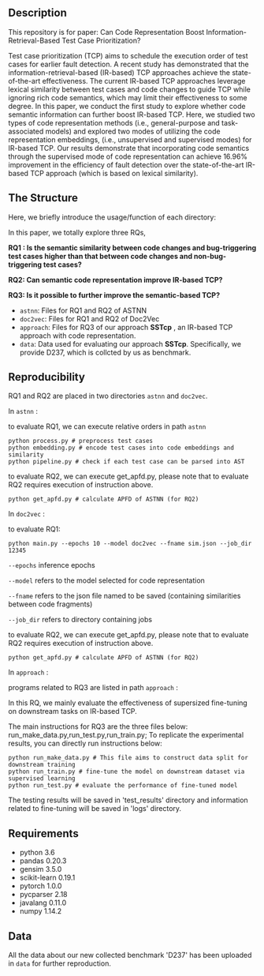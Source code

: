 ## Description

This repository is for paper:  Can Code Representation Boost Information-Retrieval-Based Test Case Prioritization?

Test case prioritization (TCP) aims to schedule the execution order of test cases for earlier fault detection. 
A recent study has demonstrated that the information-retrieval-based (IR-based) TCP approaches achieve the state-of-the-art effectiveness. 
The current IR-based TCP approaches leverage lexical similarity between test cases and code changes to guide TCP while ignoring rich code semantics, which may limit their effectiveness to some degree.
In this paper, we conduct the first study to explore whether code semantic information can further boost IR-based TCP. 
Here, we studied two types of code representation methods (i.e., general-purpose and task-associated models) and explored two modes of utilizing the code representation embeddings, (i.e., unsupervised and supervised modes) for IR-based TCP. 
Our results demonstrate that incorporating code semantics through the supervised mode of code representation can achieve 16.96% improvement in the efficiency of fault detection over the state-of-the-art IR-based TCP approach (which is based on lexical similarity).

## The Structure

Here, we briefly introduce the usage/function of each directory: 

In this paper, we totally explore three RQs, 

**RQ1 : Is the semantic similarity between code changes and bug-triggering test cases higher than that between code changes and non-bug-triggering test cases?**

**RQ2: Can semantic code representation improve IR-based TCP?**

**RQ3: Is it possible to further improve the semantic-based TCP?**

- `astnn`:  Files for RQ1 and RQ2 of ASTNN
- `doc2vec`: Files for RQ1 and RQ2 of Doc2Vec
- `approach`: Files for RQ3 of our approach **SSTcp** ,  an IR-based TCP approach with code representation.
- `data`: Data used for evaluating our approach **SSTcp**. Specifically, we provide D237, which is collcted by us as benchmark.

## Reproducibility

RQ1 and RQ2 are placed in two directories `astnn` and `doc2vec`.

In  `astnn` :

to evaluate RQ1,  we can execute relative orders in path `astnn`

~~~shell
python process.py # preprocess test cases
python embedding.py # encode test cases into code embeddings and similarity
python pipeline.py # check if each test case can be parsed into AST
~~~

to evaluate RQ2, we can execute get_apfd.py,  please note that to evaluate RQ2 requires execution of instruction above.

~~~shell
python get_apfd.py # calculate APFD of ASTNN (for RQ2)
~~~

In  `doc2vec` :

to evaluate RQ1:

~~~shell
python main.py --epochs 10 --model doc2vec --fname sim.json --job_dir 12345 
~~~

`--epochs` inference epochs

`--model` refers to the model selected for code representation

`--fname` refers to the json file named to be saved (containing similarities between code fragments)

`--job_dir` refers to directory containing jobs

to evaluate RQ2, we can execute get_apfd.py,  please note that to evaluate RQ2 requires execution of instruction above.

~~~shell
python get_apfd.py # calculate APFD of ASTNN (for RQ2)
~~~

In  `approach` :

programs related to RQ3 are listed in path `approach` :

In this RQ, we mainly evaluate the effectiveness of supersized fine-tuning on downstream tasks on IR-based TCP. 

The main instructions for RQ3 are the three files below: run_make_data.py,run_test.py,run_train.py; To replicate the experimental results, you can directly run instructions below:

~~~shell
python run_make_data.py # This file aims to construct data split for downstream training
python run_train.py # fine-tune the model on downstream dataset via supervised learning
python run_test.py # evaluate the performance of fine-tuned model 
~~~

The testing results will be saved in 'test_results' directory and information related to fine-tuning will be saved in 'logs' directory. 

## Requirements

- python 3.6
- pandas 0.20.3
- gensim 3.5.0
- scikit-learn 0.19.1
- pytorch 1.0.0
- pycparser 2.18
- javalang 0.11.0
- numpy 1.14.2

## Data

All the data about our new collected benchmark 'D237' has been uploaded in `data` for further reproduction.
